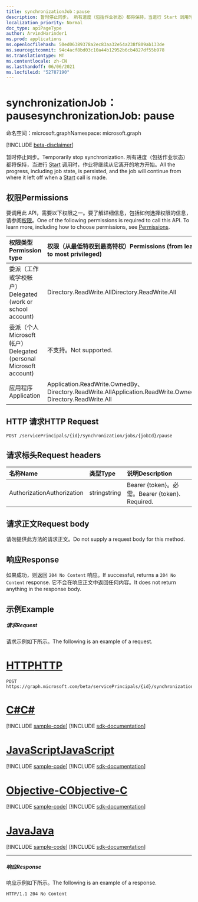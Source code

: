```yaml
---
title: synchronizationJob：pause
description: 暂时停止同步。 所有进度（包括作业状态）都将保持，当进行 Start 调用时，作业将继续从它离开的地方开始。
localization_priority: Normal
doc_type: apiPageType
author: ArvindHarinder1
ms.prod: applications
ms.openlocfilehash: 50ed06389378a2ec83aa32e54a238f809ab133de
ms.sourcegitcommit: 94c4acf8bd03c10a44b12952b6cb4827df55b978
ms.translationtype: MT
ms.contentlocale: zh-CN
ms.lasthandoff: 06/06/2021
ms.locfileid: "52787190"
---
```

# <a name="synchronizationjob-pause"></a><span data-ttu-id="7b46b-104">synchronizationJob：pause</span><span class="sxs-lookup"><span data-stu-id="7b46b-104">synchronizationJob: pause</span></span>

<span data-ttu-id="7b46b-105">命名空间：microsoft.graph</span><span class="sxs-lookup"><span data-stu-id="7b46b-105">Namespace: microsoft.graph</span></span>

[!INCLUDE [beta-disclaimer](../../includes/beta-disclaimer.md)]

<span data-ttu-id="7b46b-106">暂时停止同步。</span><span class="sxs-lookup"><span data-stu-id="7b46b-106">Temporarily stop synchronization.</span></span> <span data-ttu-id="7b46b-107">所有进度（包括作业状态）都将保持，当进行 [Start](../api/synchronization-synchronizationjob-start.md) 调用时，作业将继续从它离开的地方开始。</span><span class="sxs-lookup"><span data-stu-id="7b46b-107">All the progress, including job state, is persisted, and the job will continue from where it left off when a [Start](../api/synchronization-synchronizationjob-start.md) call is made.</span></span>

## <a name="permissions"></a><span data-ttu-id="7b46b-108">权限</span><span class="sxs-lookup"><span data-stu-id="7b46b-108">Permissions</span></span>
<span data-ttu-id="7b46b-p103">要调用此 API，需要以下权限之一。要了解详细信息，包括如何选择权限的信息，请参阅[权限](/graph/permissions-reference)。</span><span class="sxs-lookup"><span data-stu-id="7b46b-p103">One of the following permissions is required to call this API. To learn more, including how to choose permissions, see [Permissions](/graph/permissions-reference).</span></span>

|<span data-ttu-id="7b46b-111">权限类型</span><span class="sxs-lookup"><span data-stu-id="7b46b-111">Permission type</span></span>                        | <span data-ttu-id="7b46b-112">权限（从最低特权到最高特权）</span><span class="sxs-lookup"><span data-stu-id="7b46b-112">Permissions (from least to most privileged)</span></span>              |
|:--------------------------------------|:---------------------------------------------------------|
|<span data-ttu-id="7b46b-113">委派（工作或学校帐户）</span><span class="sxs-lookup"><span data-stu-id="7b46b-113">Delegated (work or school account)</span></span>     |<span data-ttu-id="7b46b-114">Directory.ReadWrite.All</span><span class="sxs-lookup"><span data-stu-id="7b46b-114">Directory.ReadWrite.All</span></span>  |
|<span data-ttu-id="7b46b-115">委派（个人 Microsoft 帐户）</span><span class="sxs-lookup"><span data-stu-id="7b46b-115">Delegated (personal Microsoft account)</span></span> |<span data-ttu-id="7b46b-116">不支持。</span><span class="sxs-lookup"><span data-stu-id="7b46b-116">Not supported.</span></span>  |
|<span data-ttu-id="7b46b-117">应用程序</span><span class="sxs-lookup"><span data-stu-id="7b46b-117">Application</span></span>                            |<span data-ttu-id="7b46b-118">Application.ReadWrite.OwnedBy、Directory.ReadWrite.All</span><span class="sxs-lookup"><span data-stu-id="7b46b-118">Application.ReadWrite.OwnedBy, Directory.ReadWrite.All</span></span> | 

## <a name="http-request"></a><span data-ttu-id="7b46b-119">HTTP 请求</span><span class="sxs-lookup"><span data-stu-id="7b46b-119">HTTP Request</span></span>
<!-- { "blockType": "ignored" } -->
```http
POST /servicePrincipals/{id}/synchronization/jobs/{jobId}/pause
```

## <a name="request-headers"></a><span data-ttu-id="7b46b-120">请求标头</span><span class="sxs-lookup"><span data-stu-id="7b46b-120">Request headers</span></span>

| <span data-ttu-id="7b46b-121">名称</span><span class="sxs-lookup"><span data-stu-id="7b46b-121">Name</span></span>           | <span data-ttu-id="7b46b-122">类型</span><span class="sxs-lookup"><span data-stu-id="7b46b-122">Type</span></span>    | <span data-ttu-id="7b46b-123">说明</span><span class="sxs-lookup"><span data-stu-id="7b46b-123">Description</span></span>|
|:---------------|:--------|:-----------|
| <span data-ttu-id="7b46b-124">Authorization</span><span class="sxs-lookup"><span data-stu-id="7b46b-124">Authorization</span></span>  | <span data-ttu-id="7b46b-125">string</span><span class="sxs-lookup"><span data-stu-id="7b46b-125">string</span></span>  | <span data-ttu-id="7b46b-p104">Bearer {token}。必需。</span><span class="sxs-lookup"><span data-stu-id="7b46b-p104">Bearer {token}. Required.</span></span> |

## <a name="request-body"></a><span data-ttu-id="7b46b-128">请求正文</span><span class="sxs-lookup"><span data-stu-id="7b46b-128">Request body</span></span>

<span data-ttu-id="7b46b-129">请勿提供此方法的请求正文。</span><span class="sxs-lookup"><span data-stu-id="7b46b-129">Do not supply a request body for this method.</span></span>

## <a name="response"></a><span data-ttu-id="7b46b-130">响应</span><span class="sxs-lookup"><span data-stu-id="7b46b-130">Response</span></span>

<span data-ttu-id="7b46b-131">如果成功，则返回 `204 No Content` 响应。</span><span class="sxs-lookup"><span data-stu-id="7b46b-131">If successful, returns a `204 No Content` response.</span></span> <span data-ttu-id="7b46b-132">它不会在响应正文中返回任何内容。</span><span class="sxs-lookup"><span data-stu-id="7b46b-132">It does not return anything in the response body.</span></span>

## <a name="example"></a><span data-ttu-id="7b46b-133">示例</span><span class="sxs-lookup"><span data-stu-id="7b46b-133">Example</span></span>

##### <a name="request"></a><span data-ttu-id="7b46b-134">请求</span><span class="sxs-lookup"><span data-stu-id="7b46b-134">Request</span></span>
<span data-ttu-id="7b46b-135">请求示例如下所示。</span><span class="sxs-lookup"><span data-stu-id="7b46b-135">The following is an example of a request.</span></span>

# <a name="http"></a>[<span data-ttu-id="7b46b-136">HTTP</span><span class="sxs-lookup"><span data-stu-id="7b46b-136">HTTP</span></span>](#tab/http)
<!-- {
  "blockType": "request",
  "name": "synchronizationjob_pause"
}-->
```http
POST https://graph.microsoft.com/beta/servicePrincipals/{id}/synchronization/jobs/{jobId}/pause
```
# <a name="c"></a>[<span data-ttu-id="7b46b-137">C#</span><span class="sxs-lookup"><span data-stu-id="7b46b-137">C#</span></span>](#tab/csharp)
[!INCLUDE [sample-code](../includes/snippets/csharp/synchronizationjob-pause-csharp-snippets.md)]
[!INCLUDE [sdk-documentation](../includes/snippets/snippets-sdk-documentation-link.md)]

# <a name="javascript"></a>[<span data-ttu-id="7b46b-138">JavaScript</span><span class="sxs-lookup"><span data-stu-id="7b46b-138">JavaScript</span></span>](#tab/javascript)
[!INCLUDE [sample-code](../includes/snippets/javascript/synchronizationjob-pause-javascript-snippets.md)]
[!INCLUDE [sdk-documentation](../includes/snippets/snippets-sdk-documentation-link.md)]

# <a name="objective-c"></a>[<span data-ttu-id="7b46b-139">Objective-C</span><span class="sxs-lookup"><span data-stu-id="7b46b-139">Objective-C</span></span>](#tab/objc)
[!INCLUDE [sample-code](../includes/snippets/objc/synchronizationjob-pause-objc-snippets.md)]
[!INCLUDE [sdk-documentation](../includes/snippets/snippets-sdk-documentation-link.md)]

# <a name="java"></a>[<span data-ttu-id="7b46b-140">Java</span><span class="sxs-lookup"><span data-stu-id="7b46b-140">Java</span></span>](#tab/java)
[!INCLUDE [sample-code](../includes/snippets/java/synchronizationjob-pause-java-snippets.md)]
[!INCLUDE [sdk-documentation](../includes/snippets/snippets-sdk-documentation-link.md)]

---


##### <a name="response"></a><span data-ttu-id="7b46b-141">响应</span><span class="sxs-lookup"><span data-stu-id="7b46b-141">Response</span></span>
<span data-ttu-id="7b46b-142">响应示例如下所示。</span><span class="sxs-lookup"><span data-stu-id="7b46b-142">The following is an example of a response.</span></span>
<!-- {
  "blockType": "response"
} -->
```http
HTTP/1.1 204 No Content
```
<!-- uuid: 8fcb5dbc-d5aa-4681-8e31-b001d5168d79
2015-10-25 14:57:30 UTC -->
<!--
{
  "type": "#page.annotation",
  "description": "synchronizationJob: pause",
  "keywords": "",
  "section": "documentation",
  "tocPath": "",
  "suppressions": [
  ]
}
-->


